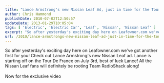 ```yaml
---
title: "Lance Armstrong's new Nissan Leaf Ad, just in time for the Tour De France"
author: Chris Hammond
publishDate: 2010-07-02T12:50:57
updateDate: 2013-01-29T10:05:04
tags: [ 'Electric', 'Electric Car', 'Leaf', 'Nissan', 'Nissan Leaf' ]
excerpt: "So after yesterday's exciting day here on Leafowner.com we've got another first for you! Check out Lance Armstrong's new Nissan Leaf ad. Lance is starting off on the Tour De France on July 3rd, best of luck Lance! All the Nissan Leaf fans will definitely be rooting Team RadioShack along!  Now for the exclusive video  "
url: /2010/lance-armstrongs-new-nissan-leaf-ad-just-in-time-for-the-tour-de-france  # Use the generated URL with year
---
```

So after yesterday's exciting day here on Leafowner.com we've got another first for you! Check out Lance Armstrong's new Nissan Leaf ad. Lance is starting off on the Tour De France on July 3rd, best of luck Lance! All the Nissan Leaf fans will definitely be rooting Team RadioShack along!<br /> <br /> Now for the exclusive video<br /> <br /> <object width="500" height="405"><param name="movie" value="https://www.youtube.com/v/ICQnGcjisgw&hl=en_US&fs=1?color1=0x234900&color2=0x4e9e00&border=1"></param><param name="allowFullScreen" value="true"></param><param name="allowscriptaccess" value="always"></param><embed src="https://www.youtube.com/v/ICQnGcjisgw&hl=en_US&fs=1?color1=0x234900&color2=0x4e9e00&border=1" type="application/x-shockwave-flash" allowscriptaccess="always" allowfullscreen="true" width="500" height="405"></embed></object>

